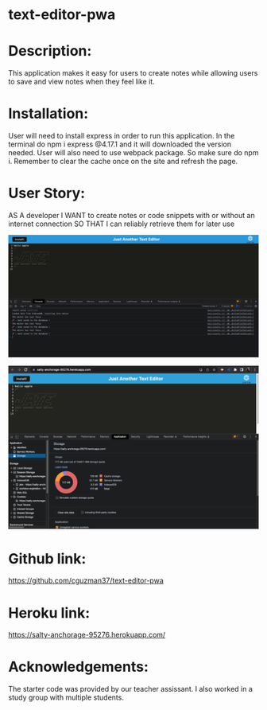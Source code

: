 # text-editor-pwa

# Description:

This application makes it easy for users to create notes while allowing users to save and view notes when they feel like it.

# Installation:

User will need to install express in order to run this application.
In the terminal do npm i express @4.17.1 and it will downloaded the version needed.
User will also need to use webpack package. So make sure do npm i.
Remember to clear the cache once on the site and refresh the page. 


# User Story:

AS A developer
I WANT to create notes or code snippets with or without an internet connection
SO THAT I can reliably retrieve them for later use


![This is an image](./client/src/images/jate-heroku-working.png)

![This is an image](./client/src/images/jate-%20clear-cache.png)


# Github link:

https://github.com/cguzman37/text-editor-pwa


# Heroku link:

https://salty-anchorage-95276.herokuapp.com/

# Acknowledgements:

The starter code was provided by our teacher assissant. I also worked in a study group with multiple students.